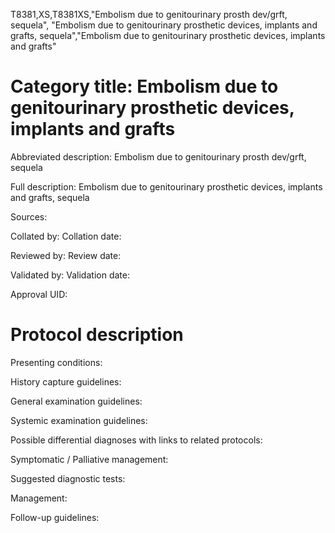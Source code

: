 T8381,XS,T8381XS,"Embolism due to genitourinary prosth dev/grft, sequela", "Embolism due to genitourinary prosthetic devices, implants and grafts, sequela","Embolism due to genitourinary prosthetic devices, implants and grafts"
# Category title: Embolism due to genitourinary prosthetic devices, implants and grafts

Abbreviated description: Embolism due to genitourinary prosth dev/grft, sequela

Full description: Embolism due to genitourinary prosthetic devices, implants and grafts, sequela

Sources:

Collated by:
Collation date:

Reviewed by:
Review date:

Validated by:
Validation date:

Approval UID:

# Protocol description

Presenting conditions:

History capture guidelines:

General examination guidelines:

Systemic examination guidelines:

Possible differential diagnoses with links to related protocols:

Symptomatic / Palliative management:

Suggested diagnostic tests:

Management:

Follow-up guidelines:
